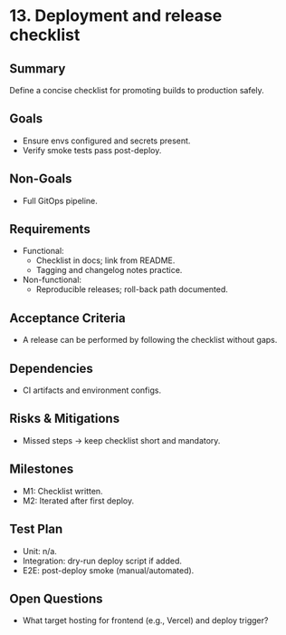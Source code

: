 # 13. Deployment and release checklist

## Summary
Define a concise checklist for promoting builds to production safely.

## Goals
- Ensure envs configured and secrets present.
- Verify smoke tests pass post-deploy.

## Non-Goals
- Full GitOps pipeline.

## Requirements
- Functional:
  - Checklist in docs; link from README.
  - Tagging and changelog notes practice.
- Non-functional:
  - Reproducible releases; roll-back path documented.

## Acceptance Criteria
- A release can be performed by following the checklist without gaps.

## Dependencies
- CI artifacts and environment configs.

## Risks & Mitigations
- Missed steps → keep checklist short and mandatory.

## Milestones
- M1: Checklist written.
- M2: Iterated after first deploy.

## Test Plan
- Unit: n/a.
- Integration: dry-run deploy script if added.
- E2E: post-deploy smoke (manual/automated).

## Open Questions
- What target hosting for frontend (e.g., Vercel) and deploy trigger?

